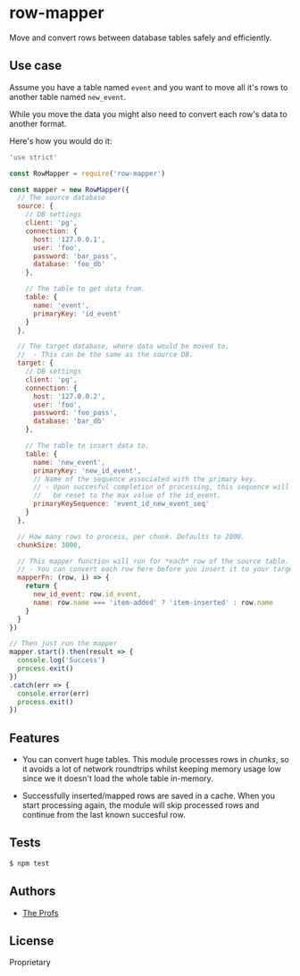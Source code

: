 # row-mapper
Move and convert rows between database tables safely and efficiently.

## Use case

Assume you have a table named `event` and you want to move all it's rows
to another table named `new_event`.

While you move the data you might also need to convert each row's data to
another format.

Here's how you would do it:

```javascript
'use strict'

const RowMapper = require('row-mapper')

const mapper = new RowMapper({
  // The source database
  source: {
    // DB settings
    client: 'pg',
    connection: {
      host: '127.0.0.1',
      user: 'foo',
      password: 'bar_pass',
      database: 'foo_db'
    },

    // The table to get data from.
    table: {
      name: 'event',
      primaryKey: 'id_event'
    }
  },

  // The target database, where data would be moved to.
  //  - This can be the same as the source DB.
  target: {
    // DB settings
    client: 'pg',
    connection: {
      host: '127.0.0.2',
      user: 'foo',
      password: 'foo_pass',
      database: 'bar_db'
    },

    // The table to insert data to.
    table: {
      name: 'new_event',
      primaryKey: 'new_id_event',
      // Name of the sequence associated with the primary key.
      // - Upon succesful completion of processing, this sequence will
      //   be reset to the max value of the id_event.
      primaryKeySequence: 'event_id_new_event_seq'
    }
  },

  // How many rows to process, per chunk. Defaults to 2000.
  chunkSize: 3000,

  // This mapper function will run for *each* row of the source table.
  // - You can convert each row here before you insert it to your target table.
  mapperFn: (row, i) => {
    return {
      new_id_event: row.id_event,
      name: row.name === 'item-added' ? 'item-inserted' : row.name
    }
  }
})

// Then just run the mapper
mapper.start().then(result => {
  console.log('Success')
  process.exit()
})
.catch(err => {
  console.error(err)
  process.exit()
})
```

## Features

- You can convert huge tables. This module processes rows in *chunks*, so
  it avoids a lot of network roundtrips whilst keeping memory usage low since
  we it doesn't load the whole table in-memory.

- Successfully inserted/mapped rows are saved in a cache. When you start
  processing again, the module will skip processed rows and continue from the
  last known succesful row.

## Tests

```bash
$ npm test
```

## Authors

- [The Profs][the-profs-gh]

## License

Proprietary

[the-profs-gh]: https://github.com/TheProfs
